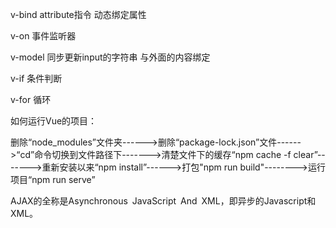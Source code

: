 v-bind attribute指令 动态绑定属性

v-on 事件监听器

v-model 同步更新input的字符串 与外面的内容绑定

v-if 条件判断

v-for 循环

如何运行Vue的项目：

删除“node_modules”文件夹------>删除“package-lock.json”文件------>“cd”命令切换到文件路径下------->清楚文件下的缓存“npm cache -f clear”------->重新安装以来“npm install”------>打包"npm run build"-------->运行项目“npm run serve”

AJAX的全称是Asynchronous JavaScript And XML，即异步的Javascript和XML。